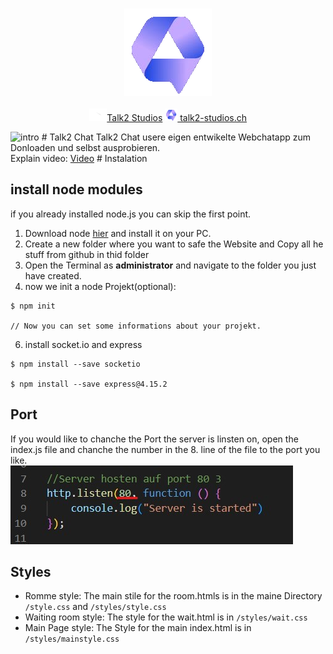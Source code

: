 <p align=center>
  <br>
  <img src="assets/icon.png" alt="Logo">
  <br>
  <br>
  <a target="_blank" href="https://www.youtube.com/channel/UCoif-_aktkxpc9-vPHEKAVw" title="Nightly Tests"><img src="assets/youtube.png" height="20px">Talk2 Studios</a>
  <a target="_blank" href="talk2-studios.ch"><img alt="Website" src="assets/icon.png" height="20px"> talk2-studios.ch</a>
</p>
<img src="assets/Studio_Project.gif.png" alt="intro">
# Talk2 Chat
Talk2 Chat usere eigen entwikelte Webchatapp zum Donloaden und selbst ausprobieren.<br>
Explain video: <a href="https://youtu.be/SobWpdG1_NE">Video</a>
# Instalation

## install node modules
if you already installed node.js you can skip the first point.
1. Download node <a href="https://nodejs.org/de/download/" target="_blank">hier</a> and install it on your PC.
2. Create a new folder where you want to safe the Website and Copy all he stuff from github in thid folder
3. Open the Terminal as **administrator** and navigate to the folder you just have created.
4. now we init a node Projekt(optional):
```
$ npm init

// Now you can set some informations about your projekt.
```

6. install socket.io and express
```
$ npm install --save socketio

$ npm install --save express@4.15.2
```
## Port
If you would like to chanche the Port the server is linsten on, open the index.js file and chanche the number in the 8. line of the file to the port you like. <br>
<img src="assets/port.jpg" alt="Logo">  

## Styles
- Romme style: The main stile for the room.htmls is in the maine Directory `/style.css` and `/styles/style.css`<br>
- Waiting room style: The style for the wait.html is in `/styles/wait.css`<br>
- Main Page style: The Style for the main index.html is in `/styles/mainstyle.css`<br>
